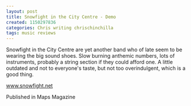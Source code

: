```yaml
---
layout: post
title: Snowfight in the City Centre - Demo
created: 1150297836
categories: Chris writing chrischinchilla
tags: music reviews
---
```


Snowfight in the City Centre are yet another band who of late seem to be wearing the big sound shoes. Slow burning anthemic numbers, lots of instruments, probably a string section if they could afford one. A little outdated and not to everyone's taste, but not too overindulgent, which is a good thing.

<a href='https://www.snowfight.net' target='_blank'>www.snowfight.net</a>

Published in Maps Magazine
